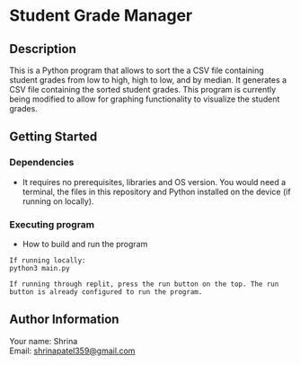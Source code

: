 # Student Grade Manager

## Description

This is a Python program that allows to sort the a CSV file containing student grades from low to high, high to low, and by median. It generates a CSV file containing the sorted student grades. This program is currently being modified to allow for graphing functionality to visualize the student grades.

## Getting Started
### Dependencies

* It requires no prerequisites, libraries and OS version. You would need a terminal, the files in this repository and Python installed on the device (if running on locally). 

### Executing program

* How to build and run the program
```
If running locally:
python3 main.py

If running through replit, press the run button on the top. The run button is already configured to run the program. 
```

## Author Information
Your name: Shrina<br />
Email: shrinapatel359@gmail.com
